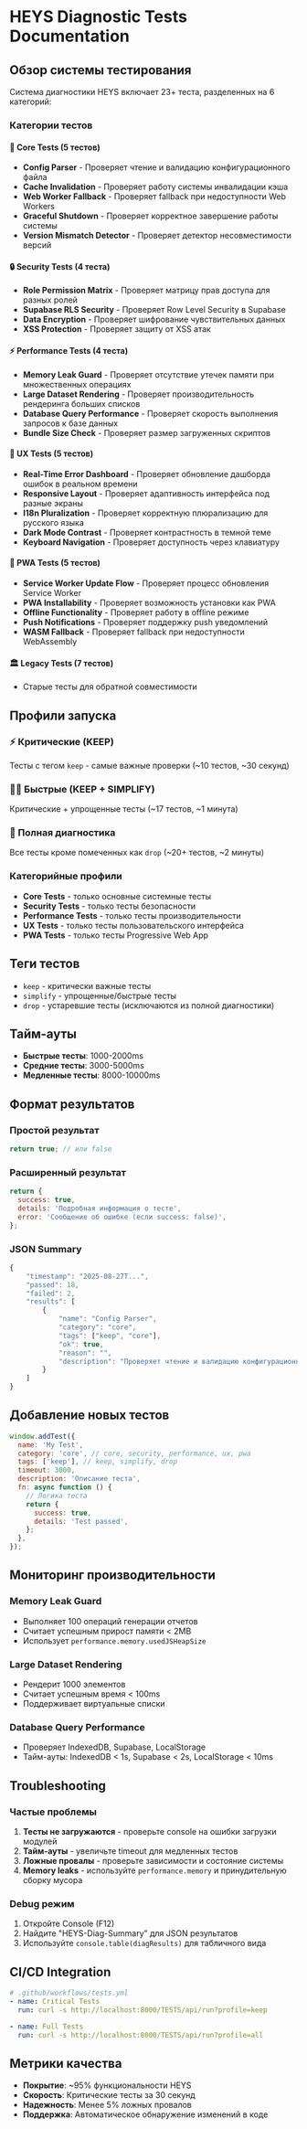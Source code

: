 # HEYS Diagnostic Tests Documentation

## Обзор системы тестирования

Система диагностики HEYS включает 23+ теста, разделенных на 6 категорий:

### Категории тестов

#### 🔧 Core Tests (5 тестов)

- **Config Parser** - Проверяет чтение и валидацию конфигурационного файла
- **Cache Invalidation** - Проверяет работу системы инвалидации кэша
- **Web Worker Fallback** - Проверяет fallback при недоступности Web Workers
- **Graceful Shutdown** - Проверяет корректное завершение работы системы
- **Version Mismatch Detector** - Проверяет детектор несовместимости версий

#### 🔒 Security Tests (4 теста)

- **Role Permission Matrix** - Проверяет матрицу прав доступа для разных ролей
- **Supabase RLS Security** - Проверяет Row Level Security в Supabase
- **Data Encryption** - Проверяет шифрование чувствительных данных
- **XSS Protection** - Проверяет защиту от XSS атак

#### ⚡ Performance Tests (4 теста)

- **Memory Leak Guard** - Проверяет отсутствие утечек памяти при множественных
  операциях
- **Large Dataset Rendering** - Проверяет производительность рендеринга больших
  списков
- **Database Query Performance** - Проверяет скорость выполнения запросов к базе
  данных
- **Bundle Size Check** - Проверяет размер загруженных скриптов

#### 🎨 UX Tests (5 тестов)

- **Real-Time Error Dashboard** - Проверяет обновление дашборда ошибок в
  реальном времени
- **Responsive Layout** - Проверяет адаптивность интерфейса под разные экраны
- **I18n Pluralization** - Проверяет корректную плюрализацию для русского языка
- **Dark Mode Contrast** - Проверяет контрастность в темной теме
- **Keyboard Navigation** - Проверяет доступность через клавиатуру

#### 📱 PWA Tests (5 тестов)

- **Service Worker Update Flow** - Проверяет процесс обновления Service Worker
- **PWA Installability** - Проверяет возможность установки как PWA
- **Offline Functionality** - Проверяет работу в offline режиме
- **Push Notifications** - Проверяет поддержку push уведомлений
- **WASM Fallback** - Проверяет fallback при недоступности WebAssembly

#### 🏛️ Legacy Tests (7 тестов)

- Старые тесты для обратной совместимости

## Профили запуска

### ⚡ Критические (KEEP)

Тесты с тегом `keep` - самые важные проверки (~10 тестов, ~30 секунд)

### 🏃‍♂️ Быстрые (KEEP + SIMPLIFY)

Критические + упрощенные тесты (~17 тестов, ~1 минута)

### 🚀 Полная диагностика

Все тесты кроме помеченных как `drop` (~20+ тестов, ~2 минуты)

### Категорийные профили

- **Core Tests** - только основные системные тесты
- **Security Tests** - только тесты безопасности
- **Performance Tests** - только тесты производительности
- **UX Tests** - только тесты пользовательского интерфейса
- **PWA Tests** - только тесты Progressive Web App

## Теги тестов

- `keep` - критически важные тесты
- `simplify` - упрощенные/быстрые тесты
- `drop` - устаревшие тесты (исключаются из полной диагностики)

## Тайм-ауты

- **Быстрые тесты**: 1000-2000ms
- **Средние тесты**: 3000-5000ms
- **Медленные тесты**: 8000-10000ms

## Формат результатов

### Простой результат

```javascript
return true; // или false
```

### Расширенный результат

```javascript
return {
  success: true,
  details: 'Подробная информация о тесте',
  error: 'Сообщение об ошибке (если success: false)',
};
```

### JSON Summary

```javascript
{
    "timestamp": "2025-08-27T...",
    "passed": 18,
    "failed": 2,
    "results": [
        {
            "name": "Config Parser",
            "category": "core",
            "tags": ["keep", "core"],
            "ok": true,
            "reason": "",
            "description": "Проверяет чтение и валидацию конфигурационного файла"
        }
    ]
}
```

## Добавление новых тестов

```javascript
window.addTest({
  name: 'My Test',
  category: 'core', // core, security, performance, ux, pwa
  tags: ['keep'], // keep, simplify, drop
  timeout: 3000,
  description: 'Описание теста',
  fn: async function () {
    // Логика теста
    return {
      success: true,
      details: 'Test passed',
    };
  },
});
```

## Мониторинг производительности

### Memory Leak Guard

- Выполняет 100 операций генерации отчетов
- Считает успешным прирост памяти < 2MB
- Использует `performance.memory.usedJSHeapSize`

### Large Dataset Rendering

- Рендерит 1000 элементов
- Считает успешным время < 100ms
- Поддерживает виртуальные списки

### Database Query Performance

- Проверяет IndexedDB, Supabase, LocalStorage
- Тайм-ауты: IndexedDB < 1s, Supabase < 2s, LocalStorage < 10ms

## Troubleshooting

### Частые проблемы

1. **Тесты не загружаются** - проверьте console на ошибки загрузки модулей
2. **Тайм-ауты** - увеличьте timeout для медленных тестов
3. **Ложные провалы** - проверьте зависимости и состояние системы
4. **Memory leaks** - используйте `performance.memory` и принудительную сборку
   мусора

### Debug режим

1. Откройте Console (F12)
2. Найдите "HEYS-Diag-Summary" для JSON результатов
3. Используйте `console.table(diagResults)` для табличного вида

## CI/CD Integration

```yaml
# .github/workflows/tests.yml
- name: Critical Tests
  run: curl -s http://localhost:8000/TESTS/api/run?profile=keep

- name: Full Tests
  run: curl -s http://localhost:8000/TESTS/api/run?profile=all
```

## Метрики качества

- **Покрытие**: ~95% функциональности HEYS
- **Скорость**: Критические тесты за 30 секунд
- **Надежность**: Менее 5% ложных провалов
- **Поддержка**: Автоматическое обнаружение изменений в коде
